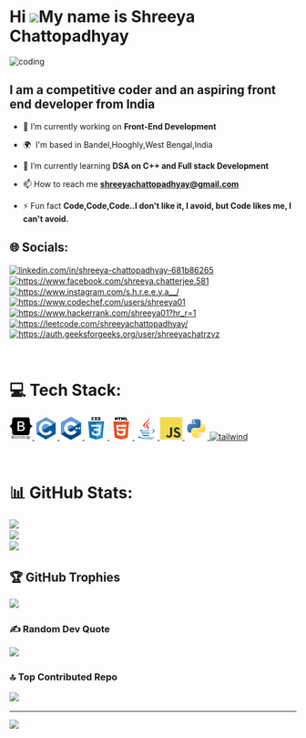 
<!---
shreeya-07/shreeya-07 is a ✨ special ✨ repository because its `README.md` (this file) appears on your GitHub profile.
You can click the Preview link to take a look at your changes.
--->
Hi ![](https://user-images.githubusercontent.com/18350557/176309783-0785949b-9127-417c-8b55-ab5a4333674e.gif)My name is Shreeya Chattopadhyay
====================================================================================================================================

<img src= "20230530_1451241.gif" alt="coding"><br>


I am a competitive coder and an aspiring front end developer from India
-----------------------------------------------------------------------


- 🔭 I’m currently working on **Front-End Development**
  
- 🌍  I'm based in Bandel,Hooghly,West Bengal,India

- 🌱 I’m currently learning **DSA on C++ and Full stack Development**

- 📫 How to reach me **shreeyachattopadhyay@gmail.com**

- ⚡ Fun fact **Code,Code,Code..I don't like it, I avoid, but Code likes me, I can't avoid.**


## 🌐 Socials:
<p align="left">
<a href="https://linkedin.com/in/linkedin.com/in/shreeya-chattopadhyay-681b86265" target="blank"><img align="center" src="https://raw.githubusercontent.com/rahuldkjain/github-profile-readme-generator/master/src/images/icons/Social/linked-in-alt.svg" alt="linkedin.com/in/shreeya-chattopadhyay-681b86265" height="30" width="40" /></a>
<a href="https://fb.com/https://www.facebook.com/shreeya.chatterjee.581" target="blank"><img align="center" src="https://raw.githubusercontent.com/rahuldkjain/github-profile-readme-generator/master/src/images/icons/Social/facebook.svg" alt="https://www.facebook.com/shreeya.chatterjee.581" height="30" width="40" /></a>
<a href="https://instagram.com/https://www.instagram.com/s.h.r.e.e.y.a__/" target="blank"><img align="center" src="https://raw.githubusercontent.com/rahuldkjain/github-profile-readme-generator/master/src/images/icons/Social/instagram.svg" alt="https://www.instagram.com/s.h.r.e.e.y.a__/" height="30" width="40" /></a>
<a href="https://www.codechef.com/users/https://www.codechef.com/users/shreeya01" target="blank"><img align="center" src="https://cdn.jsdelivr.net/npm/simple-icons@3.1.0/icons/codechef.svg" alt="https://www.codechef.com/users/shreeya01" height="30" width="40" /></a>
<a href="https://www.hackerrank.com/https://www.hackerrank.com/shreeya01?hr_r=1" target="blank"><img align="center" src="https://raw.githubusercontent.com/rahuldkjain/github-profile-readme-generator/master/src/images/icons/Social/hackerrank.svg" alt="https://www.hackerrank.com/shreeya01?hr_r=1" height="30" width="40" /></a>
<a href="https://www.leetcode.com/https://leetcode.com/shreeyachattopadhyay/" target="blank"><img align="center" src="https://raw.githubusercontent.com/rahuldkjain/github-profile-readme-generator/master/src/images/icons/Social/leet-code.svg" alt="https://leetcode.com/shreeyachattopadhyay/" height="30" width="40" /></a>
<a href="https://auth.geeksforgeeks.org/user/https://auth.geeksforgeeks.org/user/shreeyachatrzvz" target="blank"><img align="center" src="https://raw.githubusercontent.com/rahuldkjain/github-profile-readme-generator/master/src/images/icons/Social/geeks-for-geeks.svg" alt="https://auth.geeksforgeeks.org/user/shreeyachatrzvz" height="30" width="40" /></a>
</p>
<br>

# 💻 Tech Stack:
<p align="left"> <a href="https://getbootstrap.com" target="_blank" rel="noreferrer"> <img src="https://raw.githubusercontent.com/devicons/devicon/master/icons/bootstrap/bootstrap-plain-wordmark.svg" alt="bootstrap" width="40" height="40"/> </a> <a href="https://www.cprogramming.com/" target="_blank" rel="noreferrer"> <img src="https://raw.githubusercontent.com/devicons/devicon/master/icons/c/c-original.svg" alt="c" width="40" height="40"/> </a> <a href="https://www.w3schools.com/cpp/" target="_blank" rel="noreferrer"> <img src="https://raw.githubusercontent.com/devicons/devicon/master/icons/cplusplus/cplusplus-original.svg" alt="cplusplus" width="40" height="40"/> </a> <a href="https://www.w3schools.com/css/" target="_blank" rel="noreferrer"> <img src="https://raw.githubusercontent.com/devicons/devicon/master/icons/css3/css3-original-wordmark.svg" alt="css3" width="40" height="40"/> </a> <a href="https://www.w3.org/html/" target="_blank" rel="noreferrer"> <img src="https://raw.githubusercontent.com/devicons/devicon/master/icons/html5/html5-original-wordmark.svg" alt="html5" width="40" height="40"/> </a> <a href="https://www.java.com" target="_blank" rel="noreferrer"> <img src="https://raw.githubusercontent.com/devicons/devicon/master/icons/java/java-original.svg" alt="java" width="40" height="40"/> </a> <a href="https://developer.mozilla.org/en-US/docs/Web/JavaScript" target="_blank" rel="noreferrer"> <img src="https://raw.githubusercontent.com/devicons/devicon/master/icons/javascript/javascript-original.svg" alt="javascript" width="40" height="40"/> </a> <a href="https://www.python.org" target="_blank" rel="noreferrer"> <img src="https://raw.githubusercontent.com/devicons/devicon/master/icons/python/python-original.svg" alt="python" width="40" height="40"/> </a> <a href="https://tailwindcss.com/" target="_blank" rel="noreferrer"> <img src="https://www.vectorlogo.zone/logos/tailwindcss/tailwindcss-icon.svg" alt="tailwind" width="40" height="40"/> </a> </p>
<br>

# 📊 GitHub Stats:
![](https://github-readme-stats.vercel.app/api?username=shreeya-07&theme=tokyonight&hide_border=true&include_all_commits=false&count_private=false)<br/>
![](https://github-readme-streak-stats.herokuapp.com/?user=shreeya-07&theme=tokyonight&hide_border=true)<br/>
![](https://github-readme-stats.vercel.app/api/top-langs/?username=shreeya-07&theme=tokyonight&hide_border=true&include_all_commits=false&count_private=false&layout=compact)

## 🏆 GitHub Trophies
![](https://github-profile-trophy.vercel.app/?username=shreeya-07&theme=tokyonight&no-frame=false&no-bg=true&margin-w=4)

### ✍️ Random Dev Quote
![](https://quotes-github-readme.vercel.app/api?type=horizontal&theme=radical)

### 🔝 Top Contributed Repo
![](https://github-contributor-stats.vercel.app/api?username=shreeya-07&limit=5&theme=radical&combine_all_yearly_contributions=true)

---
[![](https://visitcount.itsvg.in/api?id=shreeya-07&icon=6&color=6)](https://visitcount.itsvg.in)

<!-- Proudly created with GPRM ( https://gprm.itsvg.in ) -->
